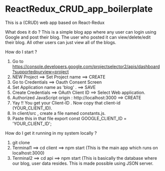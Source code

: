 # ReactRedux_CRUD_app_boilerplate
This is a (CRUD) web app based on React-Redux 

What does it do ?
This is a simple blog app where any user can login using Google and post their blog.
The user who posted it can view/delete/edit their blog.
All other users can just view all of the blogs.

How do I start ?
1) Go to https://console.developers.google.com/projectselector2/apis/dashboard?supportedpurview=project 
2) NEW Project ==> Set Project name ==> CREATE
3) Go to Credentials ==> Oauth Consent Screen
4) Set Application name as 'blog' . ==> SAVE 
5) Create Credentials ==> OAuth Client ID ==> Select Web application.
6) Authorized JavaScript origin : http://localhost:3000 ==> CREATE
7) Yay !! You get your Client-ID . Now copy that client-id (YOUR_CLIENT_ID).
8) In client/src , create a file named constants.js.
9) Paste this in that file
export const GOOGLE_CLIENT_ID = 'YOUR_CLIENT_ID';


How do I get it running in my system locally ?
1) git clone
2) Terminal1 ==> cd client ==> npm start (This is the main app which runs on localhost:3000)
3) Terminal2 ==> cd api ==> npm start (This is basically the database where our blog, user data resides. This is made possible using JSON server.

